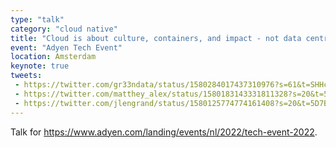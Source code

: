 ```yaml
---
type: "talk"
category: "cloud native"
title: "Cloud is about culture, containers, and impact - not data centres"
event: "Adyen Tech Event"
location: Amsterdam
keynote: true
tweets:
 - https://twitter.com/gr33ndata/status/1580284017437310976?s=61&t=SHHc7DjOsQZ-qWo5g7smIQ
 - https://twitter.com/matthey_alex/status/1580183143331811328?s=20&t=5D7BoOTG_AZ-vy5IfRXbeQ
 - https://twitter.com/jlengrand/status/1580125774774161408?s=20&t=5D7BoOTG_AZ-vy5IfRXbeQ
---
```

Talk for https://www.adyen.com/landing/events/nl/2022/tech-event-2022.